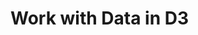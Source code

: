 # Work with Data in D3
<body>
  <script>
    const dataset = [12, 31, 22, 17, 25, 18, 29, 14, 9];

    // Add your code below this line
d3.select('body').selectAll('h2').data(dataset).enter().append('h2').text('New Title')


    // Add your code above this line
  </script>
</body>